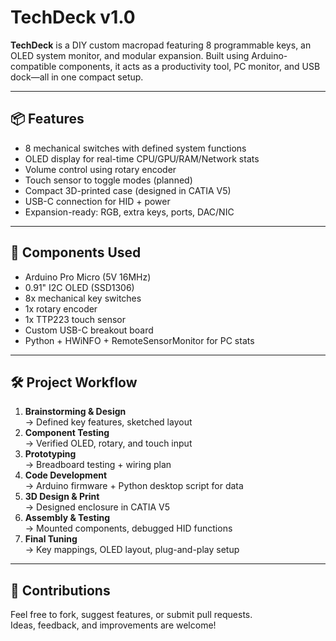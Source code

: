 # TechDeck v1.0
**TechDeck** is a DIY custom macropad featuring 8 programmable keys, an OLED system monitor, and modular expansion. Built using Arduino-compatible components, it acts as a productivity tool, PC monitor, and USB dock—all in one compact setup.

---

## 📦 Features

- 8 mechanical switches with defined system functions
- OLED display for real-time CPU/GPU/RAM/Network stats
- Volume control using rotary encoder
- Touch sensor to toggle modes (planned)
- Compact 3D-printed case (designed in CATIA V5)
- USB-C connection for HID + power
- Expansion-ready: RGB, extra keys, ports, DAC/NIC

---

## 🔩 Components Used

- Arduino Pro Micro (5V 16MHz)
- 0.91" I2C OLED (SSD1306)
- 8x mechanical key switches
- 1x rotary encoder
- 1x TTP223 touch sensor
- Custom USB-C breakout board
- Python + HWiNFO + RemoteSensorMonitor for PC stats

---

## 🛠️ Project Workflow

1. **Brainstorming & Design**  
   → Defined key features, sketched layout  
2. **Component Testing**  
   → Verified OLED, rotary, and touch input  
3. **Prototyping**  
   → Breadboard testing + wiring plan  
4. **Code Development**  
   → Arduino firmware + Python desktop script for data  
5. **3D Design & Print**  
   → Designed enclosure in CATIA V5  
6. **Assembly & Testing**  
   → Mounted components, debugged HID functions  
7. **Final Tuning**  
   → Key mappings, OLED layout, plug-and-play setup

---

## 🤝 Contributions

Feel free to fork, suggest features, or submit pull requests.  
Ideas, feedback, and improvements are welcome!
